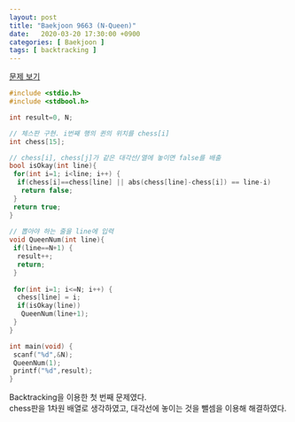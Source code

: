 ```yaml
---
layout: post
title: "Baekjoon 9663 (N-Queen)"
date:   2020-03-20 17:30:00 +0900
categories: [ Baekjoon ]
tags: [ backtracking ]
---
```


[문제 보기][prob]  

```c++
#include <stdio.h>
#include <stdbool.h>

int result=0, N;

// 체스판 구현. i번째 행의 퀸의 위치를 chess[i]
int chess[15];

// chess[i], chess[j]가 같은 대각선/열에 놓이면 false를 배출
bool isOkay(int line){
 for(int i=1; i<line; i++) {
  if(chess[i]==chess[line] || abs(chess[line]-chess[i]) == line-i)
   return false;
 }
 return true;
}
 
// 뽑아야 하는 줄을 line에 입력
void QueenNum(int line){
 if(line==N+1) {
  result++;
  return;
 }
 
 for(int i=1; i<=N; i++) {
  chess[line] = i;
  if(isOkay(line))
   QueenNum(line+1);
 }
}

int main(void) {
 scanf("%d",&N);
 QueenNum(1);
 printf("%d",result);
}
```

Backtracking을 이용한 첫 번째 문제였다.  
chess판을 1차원 배열로 생각하였고, 대각선에 놓이는 것을 뺄셈을 이용해 해결하였다.

[prob]: https://www.acmicpc.net/problem/9663